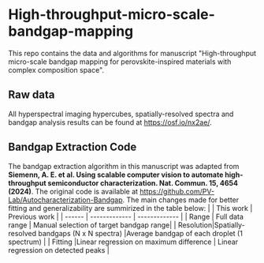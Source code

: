# High-throughput-micro-scale-bandgap-mapping

This repo contains the data and algorithms for manuscript "High-throughput micro-scale bandgap mapping for perovskite-inspired materials with complex composition space".

## Raw data
All hyperspectral imaging hypercubes, spatially-resolved spectra and bandgap analysis results can be found at https://osf.io/nx2ae/. 

## Bandgap Extraction Code
The bandgap extraction algorithm in this manuscript was adapted from **Siemenn, A. E. et al. Using scalable computer vision to automate high-throughput semiconductor characterization. Nat. Commun. 15, 4654 (2024)**. The original code is available at https://github.com/PV-Lab/Autocharacterization-Bandgap. The main changes made for better fitting and  generalizability are summirized in the table below: 
|           |    This work    |	Previous work   |
| ------    | -------------   | ------------- |
| Range     | Full data range | Manual selection of target bandgap range|
| Resolution|Spatially-resolved bandgaps (N x N spectra)  |Average bandgap of each droplet (1 spectrum) |
|  Fitting	|Linear regression on maximum difference | Linear regression on detected peaks |
